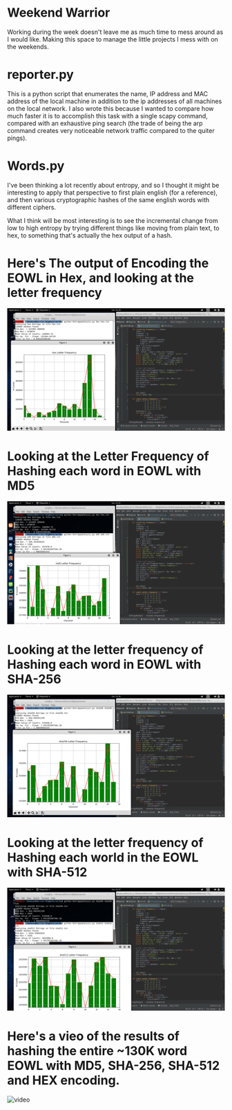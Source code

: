 # Weekend Warrior
Working during the week doesn't leave me as much time to mess around 
as I would like. Making this space to manage the little projects I mess with 
on the weekends. 

# reporter.py
This is a python script that enumerates the name, IP address and MAC address
 of the local machine in addition to the ip addresses of all machines on the local
 network. I also wrote this because I wanted to compare how much faster it is to
 accomplish this task with a single scapy command, compared with an exhaustive
 ping search (the trade of being the arp command creates very noticeable network
 traffic compared to the quiter pings). 
 
# Words.py
I've been thinking a lot recently about entropy, and so I thought it might be
interesting to apply that perspective to first plain english (for a reference),
and then various cryptographic hashes of the same english words with different ciphers. 

What I think will be most interesting is to see the incremental change from low
to high entropy by trying different things like moving from plain text, to hex, 
to something that's actually the hex output of a hash. 

# Here's The output of Encoding the EOWL in Hex, and looking at the letter frequency
![hexdata](https://raw.githubusercontent.com/1amTylersMind/WeekendWarrior/master/hexData.png)

# Looking at the Letter Frequency of Hashing each word in EOWL with MD5
![md5data](https://raw.githubusercontent.com/1amTylersMind/WeekendWarrior/master/md5Data.png)

# Looking at the letter frequency of Hashing each word in EOWL with SHA-256
![sha256data](https://raw.githubusercontent.com/1amTylersMind/WeekendWarrior/master/sha256Data.png)

# Looking at the letter frequency of Hashing each world in the EOWL with SHA-512 
![sha512data](https://raw.githubusercontent.com/1amTylersMind/WeekendWarrior/master/sha512Data.png)

# Here's a vieo of the results of hashing the entire ~130K word EOWL with MD5, SHA-256, SHA-512 and HEX encoding.  
![video](https://www.youtube.com/embed/-RhIH4T0Z2k)
